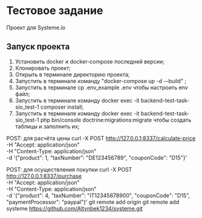 # Тестовое задание
Проект для Systeme.io

## Запуск проекта
1) Установить docker и docker-compose последней версии;
2) Клонировать проект;
3) Открыть в терминале директорию проекта;
4) Запустить в терминале команду "docker-compose up -d --build" ;
5) Запустить в терминале cp .env_example .env чтобы настроить env файл;
6) Запустить в терминале команду docker exec -it backend-test-task-sio_test-1 composer install;
7) Запустить в терминале команду docker exec -it backend-test-task-sio_test-1 php bin/console doctrine:migrations:migrate чтобы создать таблицы и заполнить их;


POST: для расчёта цены
curl -X POST http://127.0.0.1:8337/calculate-price \
-H "Accept: application/json" \
-H "Content-Type: application/json" \
-d '{"product": 1, "taxNumber": "DE123456789", "couponCode": "D15"}'


POST: для осуществления покупки
curl -X POST http://127.0.0.1:8337/purchase \
-H "Accept: application/json" \
-H "Content-Type: application/json" \
-d '{"product": 4, "taxNumber": "IT12345678900", "couponCode": "D15", "paymentProcessor": "paypal"}'
git remote add origin 
git remote add systeme https://github.com/Altynbek1234/systeme.git
